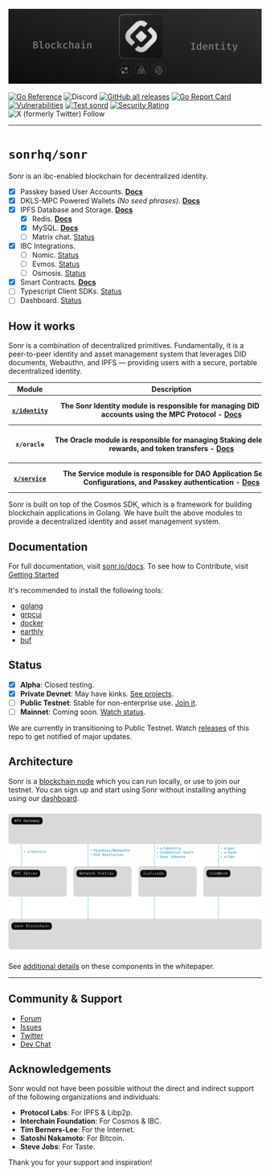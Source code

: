 <div style="text-align: center;">

[![Sonr Logo Banner](.github/images/core-cover.png)](https://sonr.io)

</div>
<div style="text-align: left;">

[![Go Reference](https://pkg.go.dev/badge/github.com/sonrhq/sonr.svg)](https://pkg.go.dev/github.com/sonrhq/sonr)
![Discord](https://img.shields.io/discord/843061375160156170?logo=discord&label=Dev%20Chat)
[![GitHub all releases](https://img.shields.io/github/downloads/sonrhq/sonr/total)](https://github.com/sonrhq/sonr/releases/latest)
[![Go Report Card](https://goreportcard.com/badge/github.com/sonrhq/sonr)](https://goreportcard.com/report/github.com/sonrhq/sonr)
[![Vulnerabilities](https://sonarcloud.io/api/project_badges/measure?project=sonr-io_sonr&metric=vulnerabilities)](https://sonarcloud.io/summary/new_code?id=sonr-io_sonr)
[![Test sonrd](https://github.com/sonrhq/sonr/actions/workflows/tests.yml/badge.svg)](https://github.com/sonrhq/sonr/actions/workflows/tests.yml)
[![Security Rating](https://sonarcloud.io/api/project_badges/measure?project=sonr-io_sonr&metric=security_rating)](https://sonarcloud.io/summary/new_code?id=sonr-io_sonr)
![X (formerly Twitter) Follow](https://img.shields.io/twitter/follow/sonr_io?style=social&logo=twitter)
</div>

---

# `sonrhq/sonr`

Sonr is an ibc-enabled blockchain for decentralized identity.

- [x] Passkey based User Accounts. [__Docs__](https://sonr.io/docs/guides/database)
- [x] DKLS-MPC Powered Wallets _(No seed phrases)_. [__Docs__](https://sonr.io/docs/guides/auth)
- [x] IPFS Database and Storage. [__Docs__](https://sonr.io/docs/guides/storage)
  - [x] Redis. [__Docs__](https://sonr.io/docs/guides/api#rest-api-overview)
  - [x] MySQL. [__Docs__](https://sonr.io/docs/guides/api#graphql-api-overview)
  - [ ] Matrix chat. [Status](https://github.com/sonrhq/sonr/issues/783)
- [x] IBC Integrations.
  - [ ] Nomic. [Status](https://github.com/sonrhq/sonr/issues/784)
  - [ ] Evmos. [Status](https://github.com/sonrhq/sonr/issues/785)
  - [ ] Osmosis. [Status](https://github.com/sonrhq/sonr/issues/786)
- [x] Smart Contracts. [__Docs__](https://sonr.io/docs/guides/storage)
- [ ] Typescript Client SDKs. [Status](https://github.com/sonr-io/front/milestone/2)
- [ ] Dashboard. [Status](https://github.com/sonr-io/front/milestone/1)

## How it works

Sonr is a combination of decentralized primitives. Fundamentally, it is a peer-to-peer identity and asset management system that leverages DID documents, Webauthn, and IPFS — providing users with a secure, portable decentralized identity.

<table style="table-layout:fixed; white-space: nowrap;">
  <tr>
    <th>Module</th>
    <th colspan=4>Description</th>
    <th>Status</th>
    <th>Deps</th>
  </tr>
  <tr>
    <th><code><a href="https://github.com/sonrhq/identity">x/identity</a></code></th>
    <th colspan=4>
    The Sonr Identity module is responsible for managing DID based <br />
    accounts using the MPC Protocol - <a href="https://sonr.io/whitepaper">Docs</a>
    </th>
    <th>
      <a href="https://github.com/sonrhq/identity/actions/workflows/ci.yml?query=branch%3Amaster++">
        <img src="https://github.com/sonrhq/identity/actions/workflows/ci.yml/badge.svg?branch=master" alt="CI Pipeline">
      </a>
    </th>
    <th>
      <code>x/auth</code>
      <br />
      <code>x/ibcaccounts</code>
      <br />
      <code>x/slashing</code>
    </th>
  </tr>
  <tr>
    <th><code>x/oracle</code></th>
    <th colspan=4>
    The Oracle module is responsible for managing Staking delegations <br />
    rewards, and token transfers - <a href="https://sonr.io/whitepaper">Docs</a>
    </th>
    <th>
      <center>
      🚧
      </center>
    </th>
    <th colspan=2>
      <code>x/bank</code>
      <br />
      <code>x/distribution</code>
      <br />
      <code>x/ibctransfer</code>
      <br />
      <code>x/staking</code>
    </th>
  </tr>
  <tr>
    <th><code><a href="https://github.com/sonrhq/service">x/service</a></code></th>
    <th colspan=4>
    The Service module is responsible for DAO Application Service <br />
    Configurations, and Passkey authentication - <a href="https://sonr.io/whitepaper">Docs</a>
    </th>
    <th>
      <a href="https://github.com/sonrhq/service/actions/workflows/ci.yml?query=branch%3Amaster++">
        <img src="https://github.com/sonrhq/service/actions/workflows/ci.yml/badge.svg?branch=master" alt="CI Pipeline">
      </a>
    </th>
    <th colspan=2>
      <code>x/group</code>
      <br />
      <code>x/identity</code>
      <br />
      <code>x/wasm</code>
    </th>
  </tr>
</table>

Sonr is built on top of the Cosmos SDK, which is a framework for building blockchain applications in Golang. We have built the above modules to provide a decentralized identity and asset management system.

## Documentation

For full documentation, visit [sonr.io/docs](https://sonr.io/docs). To see how to Contribute, visit [Getting Started](./docs/contribution/DEVELOPERS.md)

It's recommended to install the following tools:

- [golang](https://golang.org/doc/install)
- [grpcui](https://github.com/fullstorydev/grpcui)
- [docker](https://docs.docker.com/get-docker/)
- [earthly](https://earthly.dev/get-earthly)
- [buf](https://docs.buf.build/installation)

## Status

- [X] __Alpha__: Closed testing.
- [X] __Private Devnet__: May have kinks. [See projects](https://sonr.io/dashboard).
- [ ] __Public Testnet__: Stable for non-enterprise use. [Join it](https://sonr.io/dashboard).
- [ ] __Mainnet__: Coming soon. [Watch status](https://sonr.io/docs/guides/getting-started/features#feature-status).

We are currently in transitioning to Public Testnet. Watch [releases](https://github.com/sonrhq/sonr/releases) of this repo to get notified of major updates.

## Architecture

Sonr is a [blockchain node](https://sonr.io/dashboard) which you can run locally, or use to join our testnet. You can sign up and start using Sonr without installing anything using our [dashboard](https://sonr.io/dashboard).

![Architecture](.github/images/architecture.svg)

See [additional details](https://sonr.io/whitepaper) on these components in the whitepaper.

---

## Community & Support

- [Forum](https://github.com/sonrhq/sonr/discussions)
- [Issues](https://github.com/sonrhq/sonr/issues)
- [Twitter](https://sonr.io/twitter)
- [Dev Chat](https://sonr.io/discord)

## Acknowledgements

Sonr would not have been possible without the direct and indirect support of the following organizations and individuals:

- __Protocol Labs__: For IPFS & Libp2p.
- __Interchain Foundation__: For Cosmos & IBC.
- __Tim Berners-Lee__: For the Internet.
- __Satoshi Nakamoto__: For Bitcoin.
- __Steve Jobs__: For Taste.

Thank you for your support and inspiration!
